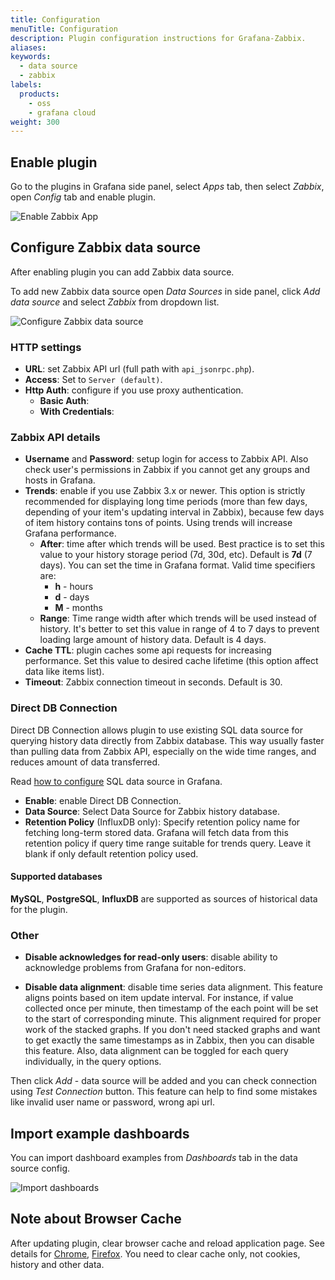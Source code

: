 ```yaml
---
title: Configuration
menuTitle: Configuration
description: Plugin configuration instructions for Grafana-Zabbix.
aliases:
keywords:
  - data source
  - zabbix
labels:
  products:
    - oss
    - grafana cloud
weight: 300
---
```


## Enable plugin

Go to the plugins in Grafana side panel, select _Apps_ tab, then select _Zabbix_, open _Config_
tab and enable plugin.

![Enable Zabbix App](https://raw.githubusercontent.com/grafana/alexanderzobnin-zabbix-app/main/docs/images/installation-enable_app.png)

## Configure Zabbix data source

After enabling plugin you can add Zabbix data source.

To add new Zabbix data source open _Data Sources_ in side panel, click _Add data source_ and select _Zabbix_ from dropdown list.

![Configure Zabbix data source](https://raw.githubusercontent.com/grafana/alexanderzobnin-zabbix-app/main/docs/images/installation-datasource_config.png)

### HTTP settings

- **URL**: set Zabbix API url (full path with `api_jsonrpc.php`).
- **Access**: Set to `Server (default)`.
- **Http Auth**: configure if you use proxy authentication.
  - **Basic Auth**:
  - **With Credentials**:

### Zabbix API details

- **Username** and **Password**: setup login for access to Zabbix API. Also check user's permissions
  in Zabbix if you cannot get any groups and hosts in Grafana.
- **Trends**: enable if you use Zabbix 3.x or newer. This option is
  strictly recommended for displaying long time periods (more than few days, depending of your item's
  updating interval in Zabbix), because few days of item history contains tons of points. Using trends
  will increase Grafana performance.
  - **After**: time after which trends will be used.
    Best practice is to set this value to your history storage period (7d, 30d, etc). Default is **7d** (7 days).
    You can set the time in Grafana format. Valid time specifiers are:
    - **h** - hours
    - **d** - days
    - **M** - months
  - **Range**: Time range width after which trends will be used instead of history.
    It's better to set this value in range of 4 to 7 days to prevent loading large amount of history data.
    Default is 4 days.
- **Cache TTL**: plugin caches some api requests for increasing performance. Set this
  value to desired cache lifetime (this option affect data like items list).
- **Timeout**: Zabbix connection timeout in seconds. Default is 30.

### Direct DB Connection

Direct DB Connection allows plugin to use existing SQL data source for querying history data directly from Zabbix
database. This way usually faster than pulling data from Zabbix API, especially on the wide time ranges, and reduces
amount of data transferred.

Read [how to configure](./direct_db_datasource) SQL data source in Grafana.

- **Enable**: enable Direct DB Connection.
- **Data Source**: Select Data Source for Zabbix history database.
- **Retention Policy** (InfluxDB only): Specify retention policy name for fetching long-term stored data. Grafana will fetch data from this retention policy if query time range suitable for trends query. Leave it blank if only default retention policy used.

#### Supported databases

**MySQL**, **PostgreSQL**, **InfluxDB** are supported as sources of historical data for the plugin.

### Other

- **Disable acknowledges for read-only users**: disable ability to acknowledge problems from Grafana for non-editors.

- **Disable data alignment**: disable time series data alignment. This feature aligns points based on item update interval. For instance, if value collected once per minute, then timestamp of the each point will be set to the start of corresponding minute. This alignment required for proper work of the stacked graphs. If you don't need stacked graphs and want to get exactly the same timestamps as in Zabbix, then you can disable this feature. Also, data alignment can be toggled for each query individually, in the query options.

Then click _Add_ - data source will be added and you can check connection using _Test Connection_ button. This feature can help to find some mistakes like invalid user name or password, wrong api url.

## Import example dashboards

You can import dashboard examples from _Dashboards_ tab in the data source config.

![Import dashboards](https://raw.githubusercontent.com/grafana/alexanderzobnin-zabbix-app/main/docs/images/installation-plugin-dashboards.png)

## Note about Browser Cache

After updating plugin, clear browser cache and reload application page. See details
for [Chrome](https://support.google.com/chrome/answer/95582),
[Firefox](https://support.mozilla.org/en-US/kb/how-clear-firefox-cache). You need to clear cache
only, not cookies, history and other data.
